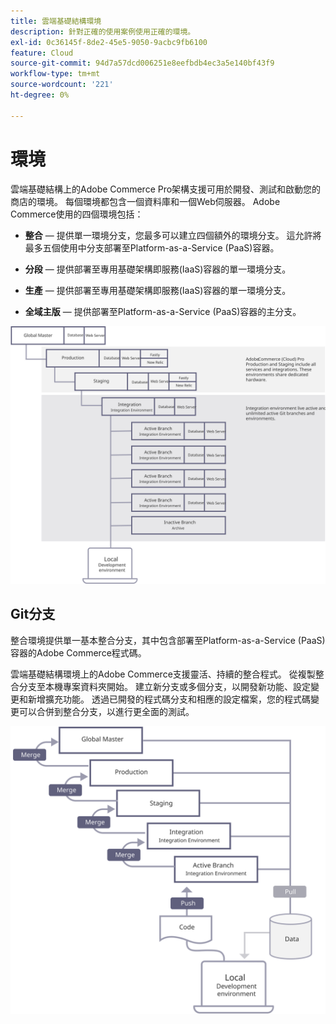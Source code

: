 ```yaml
---
title: 雲端基礎結構環境
description: 針對正確的使用案例使用正確的環境。
exl-id: 0c36145f-8de2-45e5-9050-9acbc9fb6100
feature: Cloud
source-git-commit: 94d7a57dcd006251e8eefbdb4ec3a5e140bf43f9
workflow-type: tm+mt
source-wordcount: '221'
ht-degree: 0%

---
```


# 環境

雲端基礎結構上的Adobe Commerce Pro架構支援可用於開發、測試和啟動您的商店的環境。 每個環境都包含一個資料庫和一個Web伺服器。 Adobe Commerce使用的四個環境包括：

- **整合** — 提供單一環境分支，您最多可以建立四個額外的環境分支。 這允許將最多五個使用中分支部署至Platform-as-a-Service (PaaS)容器。

- **分段** — 提供部署至專用基礎架構即服務(IaaS)容器的單一環境分支。

- **生產** — 提供部署至專用基礎架構即服務(IaaS)容器的單一環境分支。

- **全域主版** — 提供部署至Platform-as-a-Service (PaaS)容器的主分支。

![顯示Adobe Commerce雲端環境之間關係的圖表](../../../assets/playbooks/environment-diagram.svg)

## Git分支

整合環境提供單一基本整合分支，其中包含部署至Platform-as-a-Service (PaaS)容器的Adobe Commerce程式碼。

雲端基礎結構環境上的Adobe Commerce支援靈活、持續的整合程式。 從複製整合分支至本機專案資料夾開始。 建立新分支或多個分支，以開發新功能、設定變更和新增擴充功能。 透過已開發的程式碼分支和相應的設定檔案，您的程式碼變更可以合併到整合分支，以進行更全面的測試。

![圖表顯示Adobe Commerce雲端環境的Git型分支策略](../../../assets/playbooks/branching-diagram.svg)
